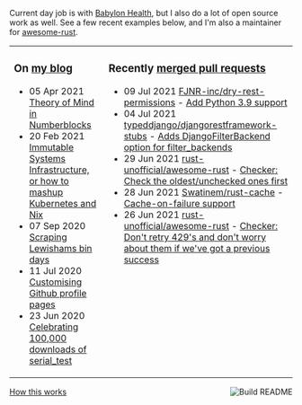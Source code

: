 Current day job is with [Babylon Health](https://github.com/babylonhealth), but I also do a lot of open source work as well. See a few recent examples below, and I'm also a maintainer for [awesome-rust](https://github.com/rust-unofficial/awesome-rust).

<table><tr><td valign="top">

### On [my blog](https://tevps.net/blog)
<!-- blog starts -->
* 05 Apr 2021 [Theory of Mind in Numberblocks](https://tevps.net/blog/2021/4/5/theory-mind-numberblocks/)
* 20 Feb 2021 [Immutable Systems Infrastructure, or how to mashup Kubernetes and Nix](https://tevps.net/blog/2021/2/20/immutable-systems-infrastructure-or-how-mashup-kub/)
* 07 Sep 2020 [Scraping Lewishams bin days](https://tevps.net/blog/2020/9/7/scraping-lewishams-bin-days/)
* 11 Jul 2020 [Customising Github profile pages](https://tevps.net/blog/2020/7/11/customising-github-profile-pages/)
* 23 Jun 2020 [Celebrating 100,000 downloads of serial_test](https://tevps.net/blog/2020/6/23/celebrating-100000-downloads-serial_test/)
<!-- blog ends -->

</td><td valign="top">

### Recently [merged pull requests](https://github.com/search?o=desc&q=is%3Apr+author%3Apalfrey+-user%3Apalfrey+is%3Amerged+is%3Apublic&s=created&type=Issues)

<!-- prs starts -->
* 09 Jul 2021 [FJNR-inc/dry-rest-permissions](https://github.com/FJNR-inc/dry-rest-permissions) - [Add Python 3.9 support](https://github.com/FJNR-inc/dry-rest-permissions/pull/20)
* 04 Jul 2021 [typeddjango/djangorestframework-stubs](https://github.com/typeddjango/djangorestframework-stubs) - [Adds DjangoFilterBackend option for filter_backends](https://github.com/typeddjango/djangorestframework-stubs/pull/154)
* 29 Jun 2021 [rust-unofficial/awesome-rust](https://github.com/rust-unofficial/awesome-rust) - [Checker: Check the oldest/unchecked ones first](https://github.com/rust-unofficial/awesome-rust/pull/1109)
* 28 Jun 2021 [Swatinem/rust-cache](https://github.com/Swatinem/rust-cache) - [Cache-on-failure support](https://github.com/Swatinem/rust-cache/pull/22)
* 26 Jun 2021 [rust-unofficial/awesome-rust](https://github.com/rust-unofficial/awesome-rust) - [Checker: Don't retry 429's and don't worry about them if we've got a previous success](https://github.com/rust-unofficial/awesome-rust/pull/1106)
<!-- prs ends -->

</td></tr></table>

<a href="https://github.com/palfrey/palfrey/actions"><img src="https://github.com/palfrey/palfrey/workflows/Build%20README/badge.svg?branch=master" align="right" alt="Build README"></a> <a href="https://tevps.net/blog/2020/7/11/customising-github-profile-pages/">How this works</a>
